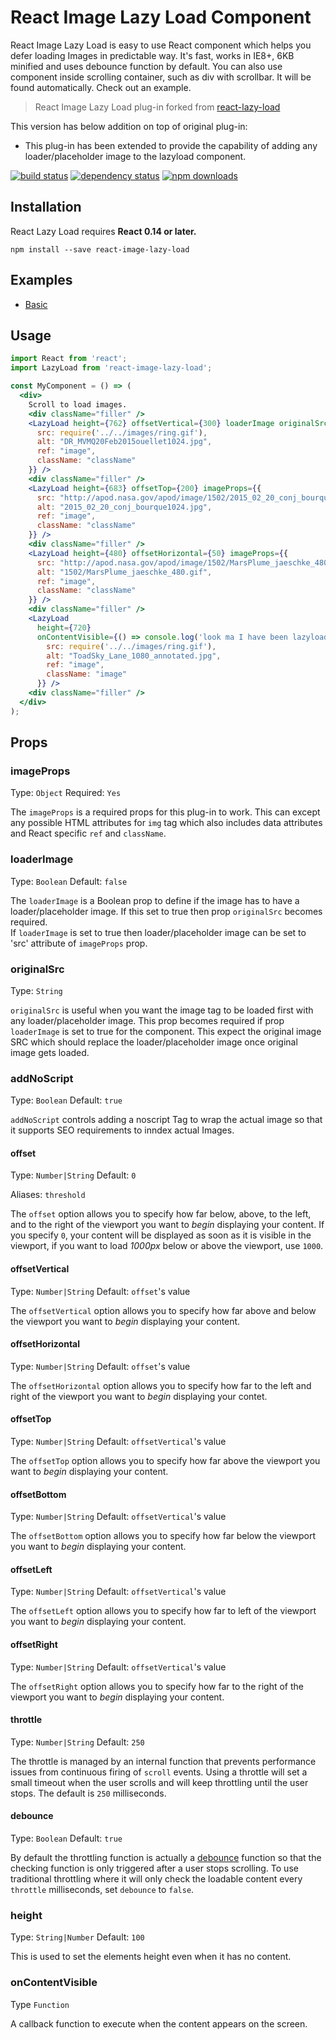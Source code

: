 React Image Lazy Load Component
=========================

React Image Lazy Load is easy to use React component which helps you defer loading Images in predictable way. It's fast, works in IE8+, 6KB minified and uses debounce function by default. You can also use component inside scrolling container, such as div with scrollbar. It will be found automatically. Check out an example.

> React Image Lazy Load plug-in forked from <a target="_blank" href="https://github.com/loktar00/react-lazy-load">react-lazy-load</a>

This version has below addition on top of original plug-in:
<ul>
  <li>This plug-in has been extended to provide the capability of adding any loader/placeholder image to the lazyload component.</li>
</ul>

[![build status](https://img.shields.io/travis/loktar00/react-lazy-load.svg?style=flat-square)](https://travis-ci.org/loktar00/react-lazy-load)
[![dependency status](https://david-dm.org/loktar00/react-lazy-load.svg?style=flat-square)](https://david-dm.org/loktar00/react-lazy-load)
[![npm downloads](https://img.shields.io/npm/dm/react-lazy-load.svg?style=flat-square)](https://www.npmjs.com/package/react-lazy-load)

## Installation
React Lazy Load requires **React 0.14 or later.**

```
npm install --save react-image-lazy-load
```

## Examples
* [Basic](https://github.com/vikash-bhardwaj/react-image-lazy-load/tree/master/examples/basic)

## Usage

```jsx
import React from 'react';
import LazyLoad from 'react-image-lazy-load';

const MyComponent = () => (
  <div>
    Scroll to load images.
    <div className="filler" />
    <LazyLoad height={762} offsetVertical={300} loaderImage originalSrc="http://apod.nasa.gov/apod/image/1502/HDR_MVMQ20Feb2015ouellet1024.jpg" imageProps={{
      src: require('../../images/ring.gif'),
      alt: "DR_MVMQ20Feb2015ouellet1024.jpg",
      ref: "image",
      className: "className"
    }} />
    <div className="filler" />
    <LazyLoad height={683} offsetTop={200} imageProps={{
      src: "http://apod.nasa.gov/apod/image/1502/2015_02_20_conj_bourque1024.jpg",
      alt: "2015_02_20_conj_bourque1024.jpg",
      ref: "image",
      className: "className"
    }} />
    <div className="filler" />
    <LazyLoad height={480} offsetHorizontal={50} imageProps={{
      src: "http://apod.nasa.gov/apod/image/1502/MarsPlume_jaeschke_480.gif",
      alt: "1502/MarsPlume_jaeschke_480.gif",
      ref: "image",
      className: "className"
    }} />
    <div className="filler" />
    <LazyLoad
      height={720}
      onContentVisible={() => console.log('look ma I have been lazyloaded!')} originalSrc="http://apod.nasa.gov/apod/image/1502/ToadSky_Lane_1080_annotated.jpg" loaderImage={true} imageProps={{
        src: require('../../images/ring.gif'),
        alt: "ToadSky_Lane_1080_annotated.jpg",
        ref: "image",
        className: "image"
      }} />
    <div className="filler" />
  </div>
);
```

## Props

### imageProps
Type: `Object` Required: `Yes`

The `imageProps` is a required props for this plug-in to work. This can except any possible HTML attributes for `img` tag which also includes data attributes and React specific `ref` and `className`.

### loaderImage
Type: `Boolean` Default: `false`

The `loaderImage` is a Boolean prop to define if the image has to have a loader/placeholder image. If this set to true then prop `originalSrc` becomes required. <br />
If `loaderImage` is set to true then loader/placeholder image can be set to 'src' attribute of `imageProps` prop.

### originalSrc
Type: `String`

`originalSrc` is useful when you want the image tag to be loaded first with any loader/placeholder image. This prop becomes required if prop `loaderImage` is set to true for the component. This expect the original image SRC which should replace the loader/placeholder image once original image gets loaded.

### addNoScript
Type: `Boolean` Default: `true`

`addNoScript` controls adding a noscript Tag to wrap the actual image so that it supports SEO requirements to inndex actual Images.

#### offset
Type: `Number|String` Default: `0`

Aliases: `threshold`

The `offset` option allows you to specify how far below, above, to the left, and to the right of the viewport you want to _begin_ displaying your content. If you specify `0`, your content will be displayed as soon as it is visible in the viewport, if you want to load _1000px_ below or above the viewport, use `1000`.

#### offsetVertical
Type: `Number|String` Default: `offset`'s value

The `offsetVertical` option allows you to specify how far above and below the viewport you want to _begin_ displaying your content.

#### offsetHorizontal
Type: `Number|String` Default: `offset`'s value

The `offsetHorizontal` option allows you to specify how far to the left and right of the viewport you want to _begin_ displaying your contet.

#### offsetTop
Type: `Number|String` Default: `offsetVertical`'s value

The `offsetTop` option allows you to specify how far above the viewport you want to _begin_ displaying your content.

#### offsetBottom
Type: `Number|String` Default: `offsetVertical`'s value

The `offsetBottom` option allows you to specify how far below the viewport you want to _begin_ displaying your content.

#### offsetLeft
Type: `Number|String` Default: `offsetVertical`'s value

The `offsetLeft` option allows you to specify how far to left of the viewport you want to _begin_ displaying your content.

#### offsetRight
Type: `Number|String` Default: `offsetVertical`'s value

The `offsetRight` option allows you to specify how far to the right of the viewport you want to _begin_ displaying your content.

#### throttle
Type: `Number|String` Default: `250`

The throttle is managed by an internal function that prevents performance issues from continuous firing of `scroll` events. Using a throttle will set a small timeout when the user scrolls and will keep throttling until the user stops. The default is `250` milliseconds.

#### debounce
Type: `Boolean` Default: `true`

By default the throttling function is actually a [debounce](https://lodash.com/docs#debounce) function so that the checking function is only triggered after a user stops scrolling. To use traditional throttling where it will only check the loadable content every `throttle` milliseconds, set `debounce` to `false`.

### height
Type: `String|Number` Default: `100`

This is used to set the elements height even when it has no content.

### onContentVisible
Type `Function`

A callback function to execute when the content appears on the screen.
